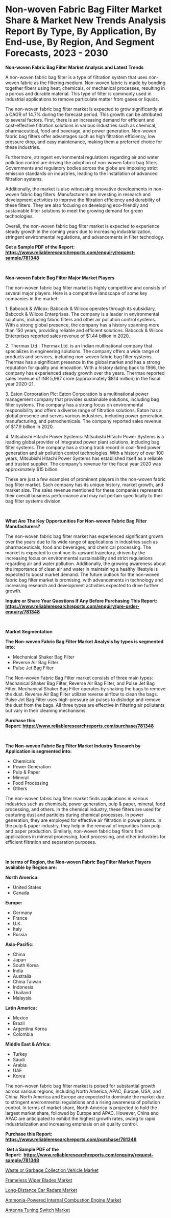 <p><h1>Non-woven Fabric Bag Filter Market Share & Market New Trends Analysis Report By Type, By Application, By End-use, By Region, And Segment Forecasts, 2023 - 2030</h1></p><p><strong>Non-woven Fabric Bag Filter Market Analysis and Latest Trends</strong></p>
<p><p>A non-woven fabric bag filter is a type of filtration system that uses non-woven fabric as the filtering medium. Non-woven fabric is made by bonding together fibers using heat, chemicals, or mechanical processes, resulting in a porous and durable material. This type of filter is commonly used in industrial applications to remove particulate matter from gases or liquids.</p><p>The non-woven fabric bag filter market is expected to grow significantly at a CAGR of 14.7% during the forecast period. This growth can be attributed to several factors. First, there is an increasing demand for efficient and cost-effective filtration solutions in various industries such as chemical, pharmaceutical, food and beverage, and power generation. Non-woven fabric bag filters offer advantages such as high filtration efficiency, low pressure drop, and easy maintenance, making them a preferred choice for these industries.</p><p>Furthermore, stringent environmental regulations regarding air and water pollution control are driving the adoption of non-woven fabric bag filters. Governments and regulatory bodies across the globe are imposing strict emission standards on industries, leading to the installation of advanced filtration systems.</p><p>Additionally, the market is also witnessing innovative developments in non-woven fabric bag filters. Manufacturers are investing in research and development activities to improve the filtration efficiency and durability of these filters. They are also focusing on developing eco-friendly and sustainable filter solutions to meet the growing demand for green technologies.</p><p>Overall, the non-woven fabric bag filter market is expected to experience steady growth in the coming years due to increasing industrialization, stringent environmental regulations, and advancements in filter technology.</p></p>
<p><strong>Get a Sample PDF of the Report:&nbsp; <a href="https://www.reliableresearchreports.com/enquiry/request-sample/781348">https://www.reliableresearchreports.com/enquiry/request-sample/781348</a></strong></p>
<p>&nbsp;</p>
<p><strong>Non-woven Fabric Bag Filter Major Market Players</strong></p>
<p><p>The non-woven fabric bag filter market is highly competitive and consists of several major players. Here is a competitive landscape of some key companies in the market:</p><p>1. Babcock & Wilcox: Babcock & Wilcox operates through its subsidiary, Babcock & Wilcox Enterprises. The company is a leader in environmental solutions, including fabric filters and other air pollution control systems. With a strong global presence, the company has a history spanning more than 150 years, providing reliable and efficient solutions. Babcock & Wilcox Enterprises reported sales revenue of $1.44 billion in 2020.</p><p>2. Thermax Ltd.: Thermax Ltd. is an Indian multinational company that specializes in engineering solutions. The company offers a wide range of products and services, including non-woven fabric bag filter systems. Thermax has a significant presence in the global market and has a strong reputation for quality and innovation. With a history dating back to 1966, the company has experienced steady growth over the years. Thermax reported sales revenue of INR 5,997 crore (approximately $814 million) in the fiscal year 2020-21.</p><p>3. Eaton Corporation Plc: Eaton Corporation is a multinational power management company that provides sustainable solutions, including bag filter systems. The company has a strong focus on environmental responsibility and offers a diverse range of filtration solutions. Eaton has a global presence and serves various industries, including power generation, manufacturing, and petrochemicals. The company reported sales revenue of $17.9 billion in 2020.</p><p>4. Mitsubishi Hitachi Power Systems: Mitsubishi Hitachi Power Systems is a leading global provider of integrated power plant solutions, including bag filter systems. The company has a strong track record in coal-fired power generation and air pollution control technologies. With a history of over 100 years, Mitsubishi Hitachi Power Systems has established itself as a reliable and trusted supplier. The company's revenue for the fiscal year 2020 was approximately $15 billion.</p><p>These are just a few examples of prominent players in the non-woven fabric bag filter market. Each company has its unique history, market growth, and market size. The sales revenue mentioned for these companies represents their overall business performance and may not pertain specifically to their bag filter systems division.</p></p>
<p>&nbsp;</p>
<p><strong>What Are The Key Opportunities For Non-woven Fabric Bag Filter Manufacturers?</strong></p>
<p><p>The non-woven fabric bag filter market has experienced significant growth over the years due to its wide range of applications in industries such as pharmaceuticals, food and beverages, and chemical processing. The market is expected to continue its upward trajectory, driven by the increasing focus on environmental sustainability and strict regulations regarding air and water pollution. Additionally, the growing awareness about the importance of clean air and water in maintaining a healthy lifestyle is expected to boost market demand. The future outlook for the non-woven fabric bag filter market is promising, with advancements in technology and increasing research and development activities expected to drive further growth.</p></p>
<p><strong>Inquire or Share Your Questions If Any Before Purchasing This Report: <a href="https://www.reliableresearchreports.com/enquiry/pre-order-enquiry/781348">https://www.reliableresearchreports.com/enquiry/pre-order-enquiry/781348</a></strong></p>
<p>&nbsp;</p>
<p><strong>Market Segmentation</strong></p>
<p><strong>The Non-woven Fabric Bag Filter Market Analysis by types is segmented into:</strong></p>
<p><ul><li>Mechanical Shaker Bag Filter</li><li>Reverse Air Bag Filter</li><li>Pulse Jet Bag Filter</li></ul></p>
<p><p>The Non-woven Fabric Bag Filter market consists of three main types: Mechanical Shaker Bag Filter, Reverse Air Bag Filter, and Pulse Jet Bag Filter. Mechanical Shaker Bag Filter operates by shaking the bags to remove the dust. Reverse Air Bag Filter utilizes reverse airflow to clean the bags. Pulse Jet Bag Filter uses high-pressure air pulses to dislodge and remove the dust from the bags. All three types are effective in filtering air pollutants but vary in their cleaning mechanisms.</p></p>
<p><strong>Purchase this Report:&nbsp;<a href="https://www.reliableresearchreports.com/purchase/781348">https://www.reliableresearchreports.com/purchase/781348</a></strong></p>
<p>&nbsp;</p>
<p><strong>The Non-woven Fabric Bag Filter Market Industry Research by Application is segmented into:</strong></p>
<p><ul><li>Chemicals</li><li>Power Generation</li><li>Pulp & Paper</li><li>Mineral</li><li>Food Processing</li><li>Others</li></ul></p>
<p><p>The non-woven fabric bag filter market finds applications in various industries such as chemicals, power generation, pulp & paper, mineral, food processing, and others. In the chemical industry, these filters are used for capturing dust and particles during chemical processes. In power generation, they are employed for effective air filtration in power plants. In the pulp & paper industry, they help in the removal of impurities from pulp and paper production. Similarly, non-woven fabric bag filters find applications in mineral processing, food processing, and other industries for efficient filtration and separation purposes.</p></p>
<p>&nbsp;</p>
<p><strong>In terms of Region, the Non-woven Fabric Bag Filter Market Players available by Region are:</strong></p>
<p>
    <p> <strong> North America: </strong>
        <ul>
            <li>United States</li>
            <li>Canada</li>
        </ul>
        </p> 
    <p> <strong> Europe: </strong>
        <ul>
            <li>Germany</li>
            <li>France</li>
            <li>U.K.</li>
            <li>Italy</li>
            <li>Russia</li>
        </ul>
        </p> 
    <p> <strong> Asia-Pacific: </strong>
        <ul>
            <li>China</li>
            <li>Japan</li>
            <li>South Korea</li>
            <li>India</li>
            <li>Australia</li>
            <li>China Taiwan</li>
            <li>Indonesia</li>
            <li>Thailand</li>
            <li>Malaysia</li>
        </ul>
        </p> 
    <p> <strong> Latin America: </strong>
        <ul>
            <li>Mexico</li>
            <li>Brazil</li>
            <li>Argentina Korea</li>
            <li>Colombia</li>
        </ul>
        </p> 
    <p> <strong> Middle East & Africa: </strong>
        <ul>
            <li>Turkey</li>
            <li>Saudi</li>
            <li>Arabia</li>
            <li>UAE</li>
            <li>Korea</li>
        </ul>
    </p>
    </p>
<p><p>The non-woven fabric bag filter market is poised for substantial growth across various regions, including North America, APAC, Europe, USA, and China. North America and Europe are expected to dominate the market due to stringent environmental regulations and a rising awareness of pollution control. In terms of market share, North America is projected to hold the largest market share, followed by Europe and APAC. However, China and APAC are anticipated to exhibit the highest growth rates, owing to rapid industrialization and increasing emphasis on air quality control.</p></p>
<p><strong>Purchase this Report: <a href="https://www.reliableresearchreports.com/purchase/781348">https://www.reliableresearchreports.com/purchase/781348</a></strong></p>
<p>&nbsp;<strong>Get a Sample PDF of the Report:&nbsp;&nbsp;<a href="https://www.reliableresearchreports.com/enquiry/request-sample/781348">https://www.reliableresearchreports.com/enquiry/request-sample/781348</a></strong></p>
<p><strong></strong></p>
<p><p><a href="https://github.com/rahu1503/Market-Research-Report-List-1/blob/main/waste-or-garbage-collection-vehicle-market.md">Waste or Garbage Collection Vehicle Market</a></p><p><a href="https://www.linkedin.com/pulse/frameless-wiper-blades-market-research-report-unlocks-analysis/">Frameless Wiper Blades Market</a></p><p><a href="https://www.linkedin.com/pulse/long-distance-car-radars-market-research-report-unlocks-analysis/">Long-Distance Car Radars Market</a></p><p><a href="https://medium.com/@dexterhayes2023/ammonia-powered-internal-combustion-engine-market-size-and-market-trends-complete-industry-09b77926faff">Ammonia-Powered Internal Combustion Engine Market</a></p><p><a href="https://github.com/gshchiplitsov/Market-Research-Report-List-1/blob/main/antenna-tuning-switch-market.md">Antenna Tuning Switch Market</a></p></p>